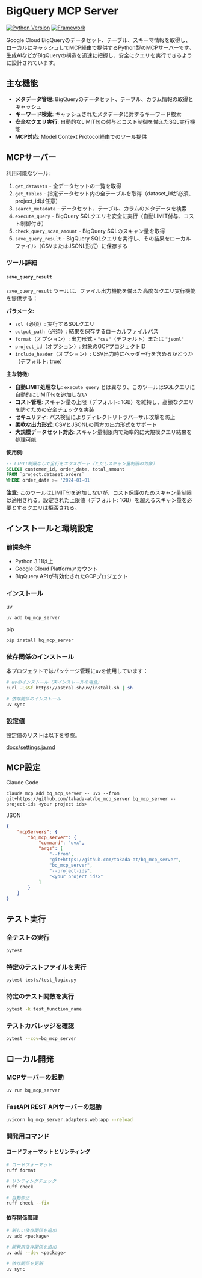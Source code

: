 # BigQuery MCP Server

[![Python Version](https://img.shields.io/badge/python-3.10%2B-blue.svg)](https://www.python.org/)
[![Framework](https://img.shields.io/badge/Framework-FastAPI-green.svg)](https://fastapi.tiangolo.com/)

Google Cloud BigQueryのデータセット、テーブル、スキーマ情報を取得し、ローカルにキャッシュしてMCP経由で提供するPython製のMCPサーバーです。生成AIなどがBigQueryの構造を迅速に把握し、安全にクエリを実行できるように設計されています。

## 主な機能

- **メタデータ管理**: BigQueryのデータセット、テーブル、カラム情報の取得とキャッシュ
- **キーワード検索**: キャッシュされたメタデータに対するキーワード検索
- **安全なクエリ実行**: 自動的なLIMIT句の付与とコスト制御を備えたSQL実行機能
- **MCP対応**: Model Context Protocol経由でのツール提供

## MCPサーバー

利用可能なツール:

1. `get_datasets` - 全データセットの一覧を取得
2. `get_tables` - 指定データセット内の全テーブルを取得（dataset_idが必須、project_idは任意）
3. `search_metadata` - データセット、テーブル、カラムのメタデータを検索
4. `execute_query` - BigQuery SQLクエリを安全に実行（自動LIMIT付与、コスト制御付き）
5. `check_query_scan_amount` - BigQuery SQLのスキャン量を取得
6. `save_query_result` - BigQuery SQLクエリを実行し、その結果をローカルファイル（CSVまたはJSONL形式）に保存する

### ツール詳細

#### `save_query_result`

`save_query_result` ツールは、ファイル出力機能を備えた高度なクエリ実行機能を提供する：

**パラメータ:**
- `sql`（必須）: 実行するSQLクエリ
- `output_path`（必須）: 結果を保存するローカルファイルパス
- `format`（オプション）: 出力形式 - `"csv"`（デフォルト）または `"jsonl"`
- `project_id`（オプション）: 対象のGCPプロジェクトID
- `include_header`（オプション）: CSV出力時にヘッダー行を含めるかどうか（デフォルト: true）

**主な特徴:**
- **自動LIMIT処理なし**: `execute_query` とは異なり、このツールはSQLクエリに自動的にLIMIT句を追加しない
- **コスト管理**: スキャン量の上限（デフォルト: 1GB）を維持し、高額なクエリを防ぐための安全チェックを実装
- **セキュリティ**: パス検証によりディレクトリトラバーサル攻撃を防止
- **柔軟な出力形式**: CSVとJSONLの両方の出力形式をサポート
- **大規模データセット対応**: スキャン量制限内で効率的に大規模クエリ結果を処理可能

**使用例:**
```sql
-- LIMIT制限なしで全行をエクスポート（ただしスキャン量制限の対象）
SELECT customer_id, order_date, total_amount 
FROM `project.dataset.orders` 
WHERE order_date >= '2024-01-01'
```

**注意:** このツールはLIMIT句を追加しないが、コスト保護のためスキャン量制限は適用される。設定された上限値（デフォルト: 1GB）を超えるスキャン量を必要とするクエリは拒否される。

## インストールと環境設定

### 前提条件

- Python 3.11以上
- Google Cloud Platformアカウント
- BigQuery APIが有効化されたGCPプロジェクト

### インストール
uv

```bash
uv add bq_mcp_server
```

pip

```bash
pip install bq_mcp_server
```

### 依存関係のインストール

本プロジェクトではパッケージ管理に`uv`を使用しています：

```bash
# uvのインストール（未インストールの場合）
curl -LsSf https://astral.sh/uv/install.sh | sh

# 依存関係のインストール
uv sync
```

### 設定値

設定値のリストは以下を参照。

[docs/settings.ja.md](./docs/settings.ja.md)


## MCP設定

Claude Code

```shell
claude mcp add bq_mcp_server -- uvx --from git+https://github.com/takada-at/bq_mcp_server bq_mcp_server --project-ids <your project ids>
```

JSON

```json
{
    "mcpServers": {
        "bq_mcp_server": {
            "command": "uvx",
            "args": [
                "--from",
                "git+https://github.com/takada-at/bq_mcp_server",
                "bq_mcp_server",
                "--project-ids",
                "<your project ids>"
            ]
        }
    }
}
```

## テスト実行

### 全テストの実行

```bash
pytest
```

### 特定のテストファイルを実行

```bash
pytest tests/test_logic.py
```

### 特定のテスト関数を実行

```bash
pytest -k test_function_name
```

### テストカバレッジを確認

```bash
pytest --cov=bq_mcp_server
```

## ローカル開発

### MCPサーバーの起動

```bash
uv run bq_mcp_server
```

### FastAPI REST APIサーバーの起動

```bash
uvicorn bq_mcp_server.adapters.web:app --reload
```

### 開発用コマンド

#### コードフォーマットとリンティング

```bash
# コードフォーマット
ruff format

# リンティングチェック
ruff check

# 自動修正
ruff check --fix
```

#### 依存関係管理

```bash
# 新しい依存関係を追加
uv add <package>

# 開発用依存関係を追加
uv add --dev <package>

# 依存関係を更新
uv sync
```
